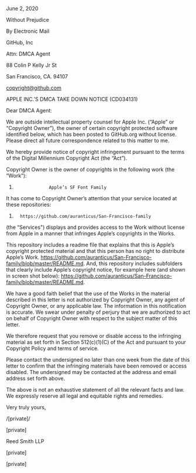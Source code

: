 June 2, 2020

Without Prejudice

By Electronic Mail

GitHub, Inc

Attn: DMCA Agent

88 Colin P Kelly Jr St

San Francisco, CA. 94107

copyright@github.com

APPLE INC.’S DMCA TAKE DOWN NOTICE (CD034131)

Dear DMCA Agent:

We are outside intellectual property counsel for Apple Inc. (“Apple” or “Copyright Owner”), the owner of certain copyright protected software identified below, which has been posted to GitHub.org without license. Please direct all future correspondence related to this matter to me.

We hereby provide notice of copyright infringement pursuant to the terms of the Digital Millennium Copyright Act (the “Act”). 

Copyright Owner is the owner of copyrights in the following work (the “Work”):

1.                  Apple’s SF Font Family

It has come to Copyright Owner’s attention that your service located at these repositories:

1.       https://github.com/auranticus/San-Francisco-family

(the “Services") displays and provides access to the Work without license from Apple in a manner that infringes Apple’s copyrights in the Works.

This repository includes a readme file that explains that this is Apple’s copyright protected material and that this person has no right to distribute Apple’s Work.  https://github.com/auranticus/San-Francisco-family/blob/master/README.md. And, this repository includes subfolders that clearly include Apple’s copyright notice, for example here (and shown in screen shot below): https://github.com/auranticus/San-Francisco-family/blob/master/README.md.



We have a good faith belief that the use of the Works in the material described in this letter is not authorized by Copyright Owner, any agent of Copyright Owner, or any applicable law.  The information in this notification is accurate. We swear under penalty of perjury that we are authorized to act on behalf of Copyright Owner with respect to the subject matter of this letter. 

We therefore request that you remove or disable access to the infringing material as set forth in Section 512(c)(1)(C) of the Act and pursuant to your Copyright Policy and terms of service.

Please contact the undersigned no later than one week from the date of this letter to confirm that the infringing materials have been removed or access disabled. The undersigned may be contacted at the address and email address set forth above.

The above is not an exhaustive statement of all the relevant facts and law. We expressly reserve all legal and equitable rights and remedies.

 

Very truly yours,

/[private]/  

[private]  

Reed Smith LLP

[private]  

[private]  

